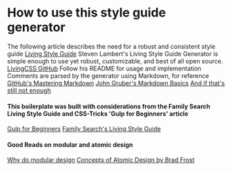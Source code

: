 # How to use this style guide generator

The following article describes the need for a robust and consistent style guide
[Living Style Guide](https://www.smashingmagazine.com/2016/05/creating-a-living-style-guide-case-study/)
Steven Lambert's Living Style Guide Generator is simple enough to use yet robust, customizable, and best of all open source.
[LivingCSS GitHub](https://github.com/straker/livingcss)
Follow his README for usage and implementation
Comments are parsed by the generator using Markdown, for reference
[GitHub's Mastering Markdown](https://guides.github.com/features/mastering-markdown/)
[John Gruber's Markdown Basics](http://daringfireball.net/projects/markdown/basics)
[And if that's still not enough](http://commonmark.org/help/tutorial/)

#### This boilerplate was built with considerations from the Family Search Living Style Guide and CSS-Tricks 'Gulp for Beginners' article

[Gulp for Beginners](https://css-tricks.com/gulp-for-beginners/)
[Family Search's Living Style Guide](https://github.com/fs-webdev/fs-styles)

#### Good Reads on modular and atomic design
[Why do modular design](https://www.smashingmagazine.com/2016/06/designing-modular-ui-systems-via-style-guide-driven-development/)
[Concepts of Atomic Design by Brad Frost](http://bradfrost.com/blog/post/atomic-web-design/)
